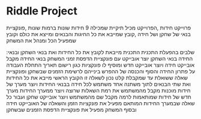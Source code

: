 # Riddle Project
פרוייקט חידות
,הפרוייקט מכיל תיקיית שמכילה 9 חידות שונות ברמות שונות
,פונקציית בנאי של שחקן ושל חידה
,קובץ שמייבא את כל החיגות והבנאים ומייצא את כולם
וקובץ שמפעיל הכל ומנהל את המשחק

:שלבים בהפעלת התכנית
התכנית מייבאת לקובץ את כל החידות ואת בנאי השחקן ובנאי החידה
בנאי השחקן יוצר אובייקט עם פונקציית הדפסת זמני המשחק
בנאי החידה מקבל אובייקט חידה ויוצר אובייקט חדש ומוסיף לו פונקציות
כגון רישום תאריך התחלת העבודה על פתרון החידה והסוף והכנסה של ההפרש בינייהם לרשימת הזמנים שבשחקן
ופונקציית שאלה ששואלת עד שמקבלת קלט נכון לשאלה זו
הקובץ הראשי מייבא את כל החידות ואת שתי הבנאים לתוך משתנה אחד
משתמש לכל חידה בבנאי החידות ויוצר מערך של חידות מוכנות
מקבל מהמשתמש את רמת השאלות שרוצה ויוצר ממערך החידות מערך חדש של חידות שמותאמות לרמה
מקבל שם מהמשתמש ויוצר אובייקט שחקן 
ועבור כל שאלה שבמערך החידות המותאם מפעיל את פונקציות הזמן והשאלה של האובייקט חידה
ובסוף המשחק מפעיל את פונקציית הדפסת הזמנים שבשחקן

